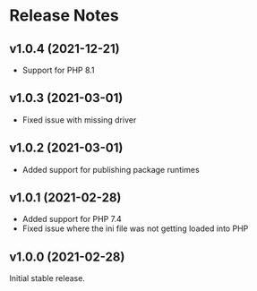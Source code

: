 # Release Notes

## v1.0.4 (2021-12-21)

- Support for PHP 8.1

## v1.0.3 (2021-03-01)

- Fixed issue with missing driver


## v1.0.2 (2021-03-01)

- Added support for publishing package runtimes

## v1.0.1 (2021-02-28)

- Added support for PHP 7.4
- Fixed issue where the ini file was not getting loaded into PHP
## v1.0.0 (2021-02-28)

Initial stable release.

